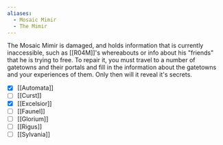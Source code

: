 ```yaml
---
aliases:
  - Mosaic Mimir
  - The Mimir
---
```

The Mosaic Mimir is damaged, and holds information that is currently inaccessible, such as [[R04M]]'s whereabouts or info about his "friends" that he is trying to free. To repair it, you must travel to a number of gatetowns and their portals and fill in the information about the gatetowns and your experiences of them. Only then will it reveal it's secrets.

- [x] [[Automata]]
- [ ] [[Curst]]
- [x] [[Excelsior]]
- [ ] [[Faunel]]
- [ ] [[Glorium]]
- [ ] [[Rigus]]
- [ ] [[Sylvania]]